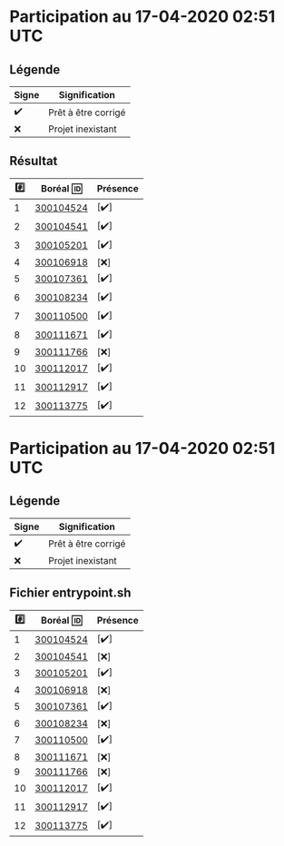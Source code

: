 # Participation au 17-04-2020 02:51 UTC
 
## Légende
 
| Signe              | Signification                 |
|--------------------|-------------------------------|
| :heavy_check_mark: | Prêt à être corrigé           |
| :x:                | Projet inexistant             |
 
## Résultat
 
|:hash:| Boréal :id:                | Présence         |
|------|----------------------------|------------------|
| 1 | [300104524](../300104524/Dockerfile) | [:heavy_check_mark:] |
| 2 | [300104541](../300104541/Dockerfile) | [:heavy_check_mark:] |
| 3 | [300105201](../300105201/Dockerfile) | [:heavy_check_mark:] |
| 4 | [300106918](../300106918/Dockerfile) | [:x:] |
| 5 | [300107361](../300107361/Dockerfile) | [:heavy_check_mark:] |
| 6 | [300108234](../300108234/Dockerfile) | [:heavy_check_mark:] |
| 7 | [300110500](../300110500/Dockerfile) | [:heavy_check_mark:] |
| 8 | [300111671](../300111671/Dockerfile) | [:heavy_check_mark:] |
| 9 | [300111766](../300111766/Dockerfile) | [:x:] |
| 10 | [300112017](../300112017/Dockerfile) | [:heavy_check_mark:] |
| 11 | [300112917](../300112917/Dockerfile) | [:heavy_check_mark:] |
| 12 | [300113775](../300113775/Dockerfile) | [:heavy_check_mark:] |
 
# Participation au 17-04-2020 02:51 UTC
 
## Légende
 
| Signe              | Signification                 |
|--------------------|-------------------------------|
| :heavy_check_mark: | Prêt à être corrigé           |
| :x:                | Projet inexistant             |
 
## Fichier entrypoint.sh
 
|:hash:| Boréal :id:                | Présence         |
|------|----------------------------|------------------|
| 1 | [300104524](../300104524/entrypoint.sh) | [:heavy_check_mark:] |
| 2 | [300104541](../300104541) | [:x:] |
| 3 | [300105201](../300105201/entrypoint.sh) | [:heavy_check_mark:] |
| 4 | [300106918](../300106918) | [:x:] |
| 5 | [300107361](../300107361/entrypoint.sh) | [:heavy_check_mark:] |
| 6 | [300108234](../300108234) | [:x:] |
| 7 | [300110500](../300110500/entrypoint.sh) | [:heavy_check_mark:] |
| 8 | [300111671](../300111671) | [:x:] |
| 9 | [300111766](../300111766) | [:x:] |
| 10 | [300112017](../300112017/entrypoint.sh) | [:heavy_check_mark:] |
| 11 | [300112917](../300112917/entrypoint.sh) | [:heavy_check_mark:] |
| 12 | [300113775](../300113775/entrypoint.sh) | [:heavy_check_mark:] |
